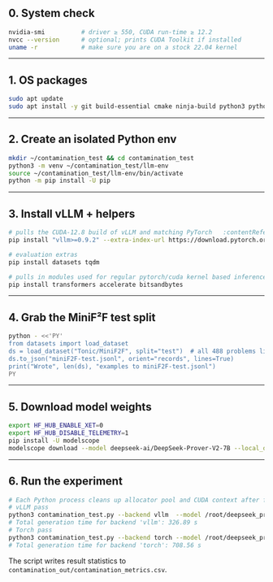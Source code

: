 ## 0.  System check

```bash
nvidia-smi          # driver ≥ 550, CUDA run‑time ≥ 12.2
nvcc --version      # optional; prints CUDA Toolkit if installed
uname -r            # make sure you are on a stock 22.04 kernel
```

---

## 1.  OS packages

```bash
sudo apt update
sudo apt install -y git build-essential cmake ninja-build python3 python3-venv python3-dev
```

---

## 2.  Create an isolated Python env

```bash
mkdir ~/contamination_test && cd contamination_test
python3 -m venv ~/contamination_test/llm-env
source ~/contamination_test/llm-env/bin/activate
python -m pip install -U pip
```

---

## 3.  Install vLLM + helpers

```bash
# pulls the CUDA‑12.8 build of vLLM and matching PyTorch   :contentReference[oaicite:1]{index=1}
pip install "vllm>=0.9.2" --extra-index-url https://download.pytorch.org/whl/cu128

# evaluation extras
pip install datasets tqdm

# pulls in modules used for regular pytorch/cuda kernel based inference
pip install transformers accelerate bitsandbytes
```

---

## 4.  Grab the MiniF²F test split
```bash
python - <<'PY'
from datasets import load_dataset
ds = load_dataset("Tonic/MiniF2F", split="test")  # all 488 problems live here
ds.to_json("miniF2F-test.jsonl", orient="records", lines=True)
print("Wrote", len(ds), "examples to miniF2F-test.jsonl")
PY
```

---

## 5. Download model weights
```bash
export HF_HUB_ENABLE_XET=0
export HF_HUB_DISABLE_TELEMETRY=1
pip install -U modelscope
modelscope download --model deepseek-ai/DeepSeek-Prover-V2-7B --local_dir deepseek_prover_v2_7b
```

---

## 6.  Run the experiment

```bash
# Each Python process cleans up allocator pool and CUDA context after finishing.
# vLLM pass
python3 contamination_test.py --backend vllm  --model /root/deepseek_prover_v2_7b --data miniF2F-test.jsonl --ratios 0.6 --max-tokens 4096 --dtype float16
# Total generation time for backend 'vllm': 326.89 s
# Torch pass
python3 contamination_test.py --backend torch --model /root/deepseek_prover_v2_7b --data miniF2F-test.jsonl --ratios 0.6 --max-tokens 4096 --dtype float16
# Total generation time for backend 'torch': 708.56 s
```

The script writes result statistics to `contamination_out/contamination_metrics.csv`.
